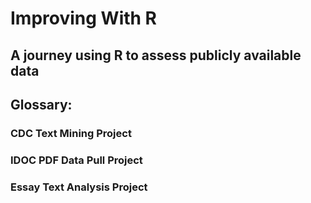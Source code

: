 # Improving With R
## A journey using R to assess publicly available data

## Glossary:
### CDC Text Mining Project
### IDOC PDF Data Pull Project
### Essay Text Analysis Project
